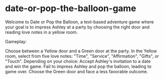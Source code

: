 # date-or-pop-the-balloon-game
Welcome to Date or Pop the Balloon, a text-based adventure game where your goal is to impress Ashley at a party by choosing the right door and reading love notes in a yellow room.

Gameplay:

Choose between a Yellow door and a Green door at the party.
In the Yellow room, select from five love notes: "Time", "Service", "Affirmation", "Gifts", or "Touch".
Depending on your choice:
Accept Ashley's invitation to a date and win the game.
Fail to impress Ashley and pop the balloon, leading to game over.
Choose the Green door and face a less favorable outcome.


